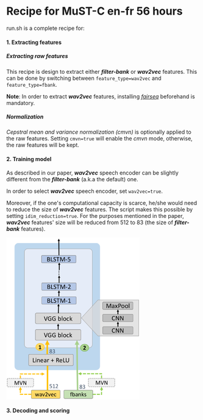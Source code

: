 # Recipe for MuST-C en-fr 56 hours

run.sh is a complete recipe for:

#### 1. Extracting features
##### Extracting raw features
This recipe is design to extract either **_filter-bank_** or **_wav2vec_** features. This can be done by switching between `feature_type=wav2vec` and `feature_type=fbank`.

**Note**: In order to extract **_wav2vec_** features, installing [_fairseq_](https://github.com/pytorch/fairseq/tree/master/examples/wav2vec) beforehand is mandatory.

##### Normalization 
_Cepstral mean and variance normalization (cmvn)_ is optionally applied to the raw features. Setting `cmvn=true` will enable the _cmvn_ mode, otherwise, the raw features will be kept.

#### 2. Training model
As described in our paper, **_wav2vec_** speech encoder can be slightly different from the  **_filter-bank_** (a.k.a the default) one.

In order to select **_wav2vec_** speech encoder, set `wav2vec=true`.

Moreover, if the one's computational capacity is scarce, he/she would need to reduce the size of **_wav2vec_** features. The script makes this possible by setting `idim_reduction=true`. For the purposes mentioned in the paper, **_wav2vec_** features' size will be reduced from 512 to 83 (the size of **_filter-bank_** features).

<img align="center" src="speech_encoder_IS20.png" alt="speech_encoder" width="350"/>

#### 3. Decoding and scoring
